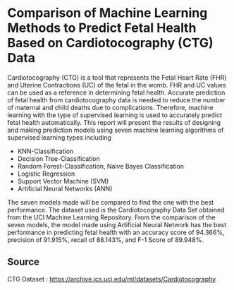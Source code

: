 # Comparison of Machine Learning Methods to Predict Fetal Health Based on Cardiotocography (CTG) Data

Cardiotocography (CTG) is a tool that represents the Fetal Heart Rate (FHR) and Uterine Contractions (UC) of the fetal in the womb. FHR and UC values can be used as a reference in determining fetal health. Accurate prediction of fetal health from cardiotocography data is needed to reduce the number of maternal and child deaths due to complications. Therefore, machine learning with the type of supervised learning is used to accurately predict fetal health automatically. This report will present the results of designing and making prediction models using seven machine learning algorithms of supervised learning types including

-   KNN-Classification
-   Decision Tree-Classification
-   Random Forest-Classification, Naive Bayes Classification
-   Logistic Regression
-   Support Vector Machine (SVM)
-   Artificial Neural Networks (ANN)

The seven models made will be compared to find the one with the best performance. The dataset used is the Cardiotocography Data Set obtained from the UCI Machine Learning Repository. From the comparison of the seven models, the model made using Artificial Neural Network has the best performance in predicting fetal health with an accuracy score of 94.366%, precision of 91.915%, recall of 88.143%, and F-1 Score of 89.948%.


## Source
CTG Dataset : https://archive.ics.uci.edu/ml/datasets/Cardiotocography
